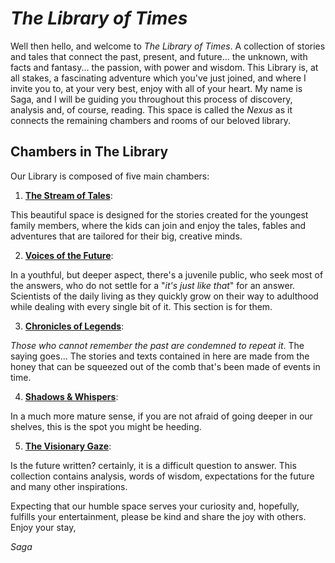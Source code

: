 # ***The Library of Times***
Well then hello, and welcome to *The Library of Times*.
A collection of stories and tales that connect the past, present, and future... the unknown, with facts and fantasy... the passion, with power and wisdom.
This Library is, at all stakes, a fascinating adventure which you've just joined, and where I invite you to, at your very best, enjoy with all of your heart.
My name is Saga, and I will be guiding you throughout this process of discovery, analysis and, of course, reading.
This space is called the *Nexus* as it connects the remaining chambers and rooms of our beloved library.
## Chambers in The Library
Our Library is composed of five main chambers:
1. [**The Stream of Tales**](./README.md):

This beautiful space is designed for the stories created for the youngest family members, where the kids can join and enjoy the tales, fables and adventures that are tailored for their big, creative minds.

2. [**Voices of the Future**](./README.md):

In a youthful, but deeper aspect, there's a juvenile public, who seek most of the answers, who do not settle for a "*it's just like that*" for an answer. Scientists of the daily living as they quickly grow on their way to adulthood while dealing with every single bit of it. This section is for them.

3. [**Chronicles of Legends**](./README.md):

*Those who cannot remember the past are condemned to repeat it*. The saying goes... The stories and texts contained in here are made from the honey that can be squeezed out of the comb that's been made of events in time.

4. [**Shadows & Whispers**](./README.md):

In a much more mature sense, if you are not afraid of going deeper in our shelves, this is the spot you might be heeding.

5. [**The Visionary Gaze**](./README.md):

Is the future written? certainly, it is a difficult question to answer. This collection contains analysis, words of wisdom, expectations for the future and many other inspirations.

Expecting that our humble space serves your curiosity and, hopefully, fulfills your entertainment, please be kind and share the joy with others.
Enjoy your stay,

*Saga*
